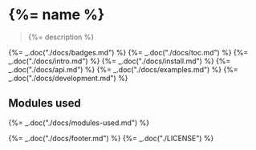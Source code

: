 # {%= name %}

> {%= description %}

{%= _.doc("./docs/badges.md") %}
{%= _.doc("./docs/toc.md") %}
{%= _.doc("./docs/intro.md") %}
{%= _.doc("./docs/install.md") %}
{%= _.doc("./docs/api.md") %}
{%= _.doc("./docs/examples.md") %}
{%= _.doc("./docs/development.md") %}

## Modules used
{%= _.doc("./docs/modules-used.md") %}

{%= _.doc("./docs/footer.md") %}
{%= _.doc("./LICENSE") %}


